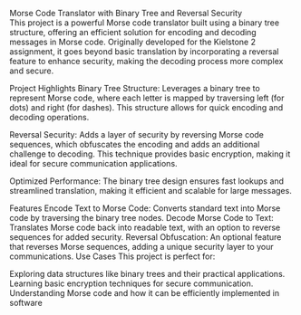 Morse Code Translator with Binary Tree and Reversal Security    
This project is a powerful Morse code translator built using a binary tree structure, offering an efficient solution for encoding and decoding messages in Morse code. Originally developed for the Kielstone 2 assignment, it goes beyond basic translation by incorporating a reversal feature to enhance security, making the decoding process more complex and secure.

Project Highlights
Binary Tree Structure: Leverages a binary tree to represent Morse code, where each letter is mapped by traversing left (for dots) and right (for dashes). This structure allows for quick encoding and decoding operations.

Reversal Security: Adds a layer of security by reversing Morse code sequences, which obfuscates the encoding and adds an additional challenge to decoding. This technique provides basic encryption, making it ideal for secure communication applications.

Optimized Performance: The binary tree design ensures fast lookups and streamlined translation, making it efficient and scalable for large messages.

Features
Encode Text to Morse Code: Converts standard text into Morse code by traversing the binary tree nodes.
Decode Morse Code to Text: Translates Morse code back into readable text, with an option to reverse sequences for added security.
Reversal Obfuscation: An optional feature that reverses Morse sequences, adding a unique security layer to your communications.
Use Cases
This project is perfect for:

Exploring data structures like binary trees and their practical applications.
Learning basic encryption techniques for secure communication.
Understanding Morse code and how it can be efficiently implemented in software
